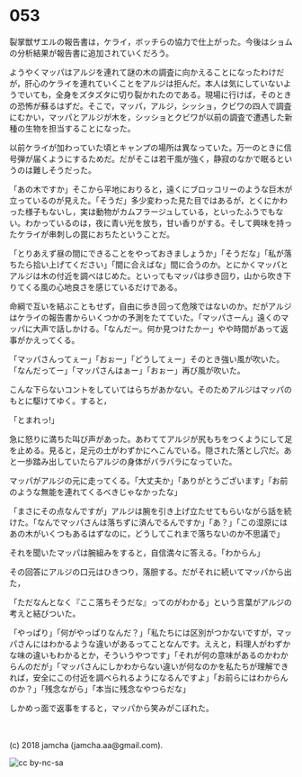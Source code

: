 # 053

裂掌獣ザエルの報告書は，ケライ，ボッチらの協力で仕上がった。今後はショムの分析結果が報告書に追加されていくだろう。  

ようやくマッパはアルジを連れて謎の木の調査に向かえることになったわけだが，肝心のケライを連れていくことをアルジは拒んだ。本人は気にしていないようでいても，全身をズタズタに切り裂かれたのである。現場に行けば，そのときの恐怖が蘇るはずだ。そこで，マッパ，アルジ，シッショ，クビワの四人で調査にむかい，マッパとアルジが木を，シッショとクビワが以前の調査で遭遇した新種の生物を担当することになった。  

以前ケライが加わっていた頃とキャンプの場所は異なっていた。万一のときに信号弾が届くようにするためだ。だがそこは若干風が強く，静寂のなかで眠るというのは難しそうだった。  

「あの木ですか」そこから平地におりると，遠くにブロッコリーのような巨木が立っているのが見えた。「そうだ」多少変わった見た目ではあるが，とくにかわった様子もないし，実は動物がカムフラージュしている，といったふうでもない。わかっているのは，夜に青い光を放ち，甘い香りがする。そして興味を持ったケライが串刺しの罠におちたということだ。  

「とりあえず昼の間にできることをやっておきましょうか」「そうだな」「私が落ちたら拾い上げてください」「間に合えばな」間に合うのか。とにかくマッパとアルジは木の付近を調べはじめた。といってもマッパは歩き回り，山から吹き下りてくる風の心地良さを感じているだけである。  

命綱で互いを結ぶこともせず，自由に歩き回って危険ではないのか。だがアルジはケライの報告書からいくつかの予測をたてていた。「マッパさーん」遠くのマッパに大声で話しかける。「なんだー。何か見つけたかー」やや時間があって返事がかえってくる。  

「マッパさんってぇー」「おぉー」「どうしてぇー」そのとき強い風が吹いた。「なんだってー」「マッパさんはぁー」「おぉー」再び風が吹いた。  

こんな下らないコントをしていてはらちがあかない。そのためアルジはマッパのもとに駆けてゆく。すると，  

「とまれっ!」  

急に怒りに満ちた叫び声があった。あわててアルジが尻もちをつくようにして足を止める。見ると，足元の土がわずかにへこんでいる。隠された落とし穴だ。あと一歩踏み出していたらアルジの身体がバラバラになっていた。  

マッパがアルジの元に走ってくる。「大丈夫か」「ありがとうございます」「お前のような無能を連れてくるべきじゃなかったな」  

「まさにその点なんですが」アルジは腕を引き上げ立たせてもらいながら話を続けた。「なんでマッパさんは落ちずに済んでるんですか」「あ？」「この湿原にはあの木がいくつもあるはずなのに，どうしてこれまで落ちないのか不思議で」  

それを聞いたマッパは腕組みをすると，自信満々に答える。「わからん」  

その回答にアルジの口元はひきつり，落胆する。だがそれに続いてマッパから出た，  

「ただなんとなく『ここ落ちそうだな』ってのがわかる」という言葉がアルジの考えと結びついた。  

「やっぱり」「何がやっぱりなんだ？」「私たちには区別がつかないですが，マッパさんにはわかるような違いがあるってことなんです。ええと，料理人がわずかな味の違いもわかるとか，そういうやつです」「それが何の意味があるのかわからんのだが」「マッパさんにしかわからない違いが何なのかを私たちが理解できれば，安全にこの付近を調べられるようになるんですよ」「お前らにはわからんのか？」「残念ながら」「本当に残念なやつらだな」  

しかめっ面で返事をすると，マッパから笑みがこぼれた。  

<br>  
<br>  
(c) 2018 jamcha (jamcha.aa@gmail.com).  

![cc by-nc-sa](http://i.creativecommons.org/l/by-nc-sa/4.0/88x31.png)
